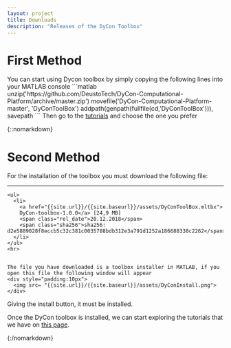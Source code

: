 ```yaml
---
layout: project
title: Downloads
description: "Releases of the DyCon Toolbox"
---
```


<h1> First Method</h1>
You can start using Dycon toolbox by simply copying the following lines into your MATLAB console
```matlab
unzip('https://github.com/DeustoTech/DyCon-Computational-Platform/archive/master.zip')
movefile('DyCon-Computational-Platform-master', 'DyConToolBox')
addpath(genpath(fullfile(cd,'DyConToolBox'))), savepath
```
Then go to the <a href="{{site.url}}/{{site.baseurl}}/projects/tutorials"> tutorials</a> and choose the one you prefer

{::nomarkdown}
<div>

  <div class="inst-guide">
    <h1> Second Method </h1>
    For the installation of the toolbox you must download the following file:
    <hr>

    <ul>
      <li>
        <a href="{{site.url}}/{{site.baseurl}}/assets/DyConToolBox.mltbx">
        DyCon-toolbox-1.0.0</a> [24,9 MB]
        <span class="rel_date">20.12.2018</span>
        <span class="sha256">sha256: d2e5889028f8eccb5c32c381c0035788bdb312e3a791d1252a186688338c2262</span>
      </li>
    </ul>
    <hr>


    The file you have downloaded is a toolbox installer in MATLAB, if you open this file the following window will appear
    <div style="padding:10px">
      <img src= "{{site.url}}/{{site.baseurl}}/assets/DyConInstall.png">
    </div>
  Giving the install button, it must be installed.
  </div>
  <div class="get-started">
    <p>
    Once the DyCon toolbox is installed, we can start exploring the
    tutorials  that we have on <a href="{{site.url}}/{{site.baseurl}}/projects/tutorials"> this page</a>. 
    </p>
  </div>
</div>
{:/nomarkdown}


